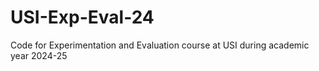 # USI-Exp-Eval-24
Code for Experimentation and Evaluation course at USI during academic year 2024-25
